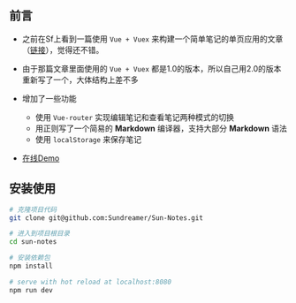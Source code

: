 ## 前言

- 之前在Sf上看到一篇使用 `Vue + Vuex` 来构建一个简单笔记的单页应用的文章（[链接](https://segmentfault.com/a/1190000005891026?hmsr=toutiao.io&utm_medium=toutiao.io&utm_source=toutiao.io#articleHeader15)），觉得还不错。

- 由于那篇文章里面使用的 `Vue + Vuex` 都是1.0的版本，所以自己用2.0的版本重新写了一个，大体结构上差不多

- 增加了一些功能
    + 使用 `Vue-router` 实现编辑笔记和查看笔记两种模式的切换
    + 用正则写了一个简易的 **Markdown** 编译器，支持大部分 **Markdown** 语法
    + 使用 `localStorage` 来保存笔记

- [在线Demo](#)

## 安装使用

``` bash
# 克隆项目代码
git clone git@github.com:Sundreamer/Sun-Notes.git

# 进入到项目根目录
cd sun-notes

# 安装依赖包
npm install

# serve with hot reload at localhost:8080
npm run dev

```
